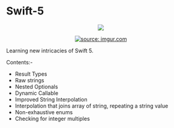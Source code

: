 # Swift-5
<p align="center">
<img src="https://img.shields.io/badge/Swift-5.0-green.svg" />
</p>
<p align="center">
  <a href="https://imgur.com/QXVAnpA"><img src="https://i.imgur.com/QXVAnpA.png" title="source: imgur.com" /></a>
</p>

Learning new intricacies of Swift 5.

<p>Contents:- </p>


- Result Types
- Raw strings
- Nested Optionals
- Dynamic Callable
- Improved String Interpolation
- Interpolation that joins array of string, repeating a string value 
- Non-exhaustive enums 
- Checking for integer multiples



